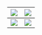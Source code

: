 |![](https://img.shields.io/badge/Technical%20University%20of%20Munich-B.%20Sc.%20Informatics%20%F0%9F%90%A7-blue?style=for-the-badge)|![](https://img.shields.io/badge/Another-Currently%20unused%20shield-brightgreen?style=for-the-badge)|
|-|-|
|![](https://github-readme-stats-three-virid-66.vercel.app/api?username=Lukasdoe&count_private=true&show_icons=true&theme=highcontrast)|![](https://github-readme-stats-three-virid-66.vercel.app/api/top-langs/?username=Lukasdoe&hide=html,tex,jupyter%20notebook,css&exclude_repo=echidna&langs_count=6&layout=compact&theme=highcontrast)|
